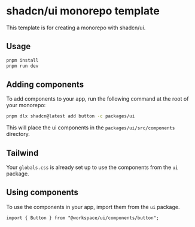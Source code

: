 # shadcn/ui monorepo template

This template is for creating a monorepo with shadcn/ui.

## Usage

```bash
pnpm install
pnpm run dev
```

## Adding components

To add components to your app, run the following command at the root of your monorepo:

```bash
pnpm dlx shadcn@latest add button -c packages/ui
```

This will place the ui components in the `packages/ui/src/components` directory.

## Tailwind

Your `globals.css` is already set up to use the components from the `ui` package.

## Using components

To use the components in your app, import them from the `ui` package.

```tsx
import { Button } from "@workspace/ui/components/button";
```
